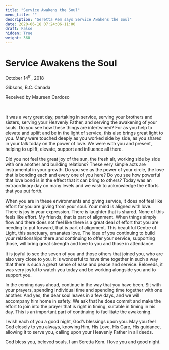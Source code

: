 ```yaml
---
title: "Service Awakens the Soul"
menu_title: ""
description: "Seretta Kem says Service Awakens the Soul"
date: 2020-06-18 07:24:06+11:00
draft: False
hidden: True
weight: 360
---
```

# Service Awakens the Soul

October 14<sup>th</sup>, 2018

Gibsons, B.C. Canada

Received by Maureen Cardoso

 

It was a very great day, partaking in service, serving your brothers and sisters, serving your Heavenly Father, and serving the awakening of your souls. Do you see how these things are intertwined? For as you help to elevate and uplift and be in the light of service, this also brings great light to you. Many were touched deeply as you worked side by side, as you shared in your talk today on the power of love. We were with you and present, helping to uplift, elevate, support and influence all there. 

Did you not feel the great joy of the sun, the fresh air, working side by side with one another and building relations? These very simple acts are instrumental in your growth. Do you see as the power of your circle, the love that is bonding each and every one of you here? Do you see how powerful that love bond is in the effect that it can bring to others? Today was an extraordinary day on many levels and we wish to acknowledge the efforts that you put forth. 

When you are in these environments and giving service, it does not feel like effort for you are giving from your soul. Your mind is aligned with love. There is joy in your expression. There is laughter that is shared. None of this feels like effort. My friends, that is part of alignment. When things simply flow and there does not feel like there is a great deal of effort that you are needing to put forward, that is part of alignment. This beautiful Centre of Light, this sanctuary, emanates love. The idea of you continuing to build your relationships there and continuing to offer your service, supporting those, will bring great strength and love to you and those in attendance. 

It is joyful to see the seven of you and those others that joined you, who are also very close to you. It is wonderful to have time together in such a way that there is such a great sense of ease and peace and service. Beloveds, it was very joyful to watch you today and be working alongside you and to support you. 

In the coming days ahead, continue in the way that you have been. Sit with your prayers, spending individual time and spending time together with one another. And yes, the dear soul leaves in a few days, and we will accompany him home in safety. We ask that he does commit and make the effort to join into the prayer that is right in timing, suitable in timing in his day. This is an important part of continuing to facilitate the awakening. 

I wish each of you a good night, God’s blessings upon you. May you feel God closely to you always, knowing Him, His Love, His Care, His guidance, allowing it to serve you, calling upon your Heavenly Father in all deeds. 

God bless you, beloved souls, I am Seretta Kem. I love you and good night.  